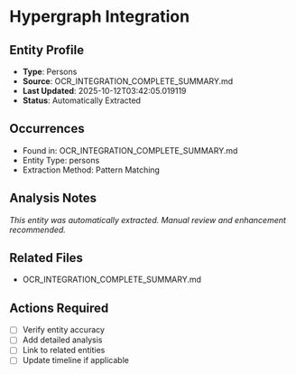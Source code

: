 # Hypergraph Integration

## Entity Profile
- **Type**: Persons
- **Source**: OCR_INTEGRATION_COMPLETE_SUMMARY.md
- **Last Updated**: 2025-10-12T03:42:05.019119
- **Status**: Automatically Extracted

## Occurrences
- Found in: OCR_INTEGRATION_COMPLETE_SUMMARY.md
- Entity Type: persons
- Extraction Method: Pattern Matching

## Analysis Notes
*This entity was automatically extracted. Manual review and enhancement recommended.*

## Related Files
- OCR_INTEGRATION_COMPLETE_SUMMARY.md

## Actions Required
- [ ] Verify entity accuracy
- [ ] Add detailed analysis
- [ ] Link to related entities
- [ ] Update timeline if applicable
